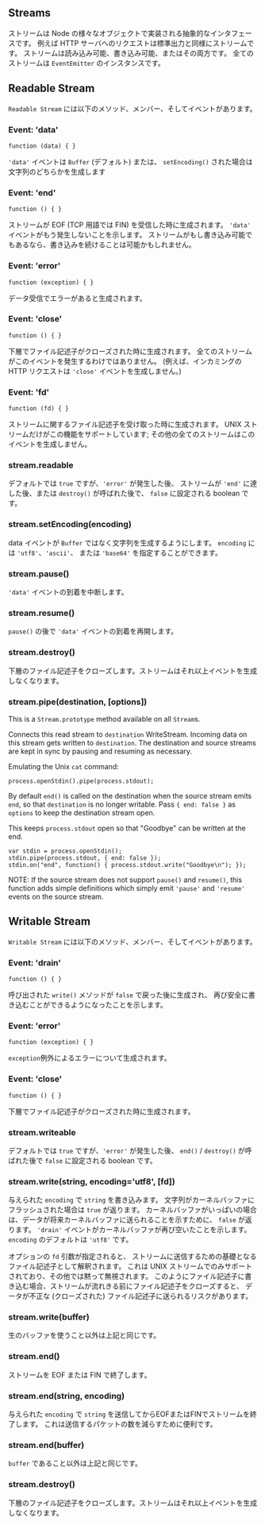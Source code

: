 ## Streams

<!--
A stream is an abstract interface implemented by various objects in Node.
For example a request to an HTTP server is a stream, as is stdout. Streams
are readable, writable, or both. All streams are instances of `EventEmitter`.
-->
ストリームは Node の様々なオブジェクトで実装される抽象的なインタフェースです。
例えば HTTP サーバへのリクエストは標準出力と同様にストリームです。
ストリームは読み込み可能、書き込み可能、またはその両方です。
全てのストリームは `EventEmitter` のインスタンスです。

## Readable Stream

<!--
A `Readable Stream` has the following methods, members, and events.
-->
`Readable Stream` には以下のメソッド、メンバー、そしてイベントがあります。

### Event: 'data'

`function (data) { }`

<!--
The `'data'` event emits either a `Buffer` (by default) or a string if
`setEncoding()` was used.
-->
`'data'` イベントは `Buffer` (デフォルト) または、
`setEncoding()` された場合は文字列のどちらかを生成します

### Event: 'end'

`function () { }`

<!--
Emitted when the stream has received an EOF (FIN in TCP terminology).
Indicates that no more `'data'` events will happen. If the stream is also
writable, it may be possible to continue writing.
-->
ストリームが EOF (TCP 用語では FIN) を受信した時に生成されます。
`'data'` イベントがもう発生しないことを示します。
ストリームがもし書き込み可能でもあるなら、書き込みを続けることは可能かもしれません。

### Event: 'error'

`function (exception) { }`

<!--
Emitted if there was an error receiving data.
-->
データ受信でエラーがあると生成されます。

### Event: 'close'

`function () { }`

<!--
Emitted when the underlying file descriptor has be closed. Not all streams
will emit this.  (For example, an incoming HTTP request will not emit
`'close'`.)
-->
下層でファイル記述子がクローズされた時に生成されます。
全てのストリームがこのイベントを発生するわけではありません。
(例えば、インカミングの HTTP リクエストは `'close'` イベントを生成しません。)

### Event: 'fd'

`function (fd) { }`

<!--
Emitted when a file descriptor is received on the stream. Only UNIX streams
support this functionality; all others will simply never emit this event.
-->
ストリームに関するファイル記述子を受け取った時に生成されます。
UNIX ストリームだけがこの機能をサポートしています;
その他の全てのストリームはこのイベントを生成しません。

### stream.readable

<!--
A boolean that is `true` by default, but turns `false` after an `'error'`
occured, the stream came to an `'end'`, or `destroy()` was called.
-->
デフォルトでは `true` ですが、`'error'` が発生した後、
ストリームが `'end'` に達した後、または `destroy()` が呼ばれた後で、
`false` に設定される boolean です。

### stream.setEncoding(encoding)
<!--
Makes the data event emit a string instead of a `Buffer`. `encoding` can be
`'utf8'`, `'ascii'`, or `'base64'`.
-->
data イベントが `Buffer` ではなく文字列を生成するようにします。
`encoding` には `'utf8'`、`'ascii'`、
または `'base64'` を指定することができます。

### stream.pause()

<!--
Pauses the incoming `'data'` events.
-->
`'data'` イベントの到着を中断します。

### stream.resume()

<!--
Resumes the incoming `'data'` events after a `pause()`.
-->
`pause()` の後で `'data'` イベントの到着を再開します。

### stream.destroy()

<!--
Closes the underlying file descriptor. Stream will not emit any more events.
-->
下層のファイル記述子をクローズします。ストリームはそれ以上イベントを生成しなくなります。

### stream.pipe(destination, [options])

This is a `Stream.prototype` method available on all `Stream`s.

Connects this read stream to `destination` WriteStream. Incoming
data on this stream gets written to `destination`. The destination and source
streams are kept in sync by pausing and resuming as necessary.

Emulating the Unix `cat` command:

    process.openStdin().pipe(process.stdout);


By default `end()` is called on the destination when the source stream emits
`end`, so that `destination` is no longer writable. Pass `{ end: false }` as
`options` to keep the destination stream open.

This keeps `process.stdout` open so that "Goodbye" can be written at the end.

    var stdin = process.openStdin();
    stdin.pipe(process.stdout, { end: false });
    stdin.on("end", function() { process.stdout.write("Goodbye\n"); });

NOTE: If the source stream does not support `pause()` and `resume()`, this function
adds simple definitions which simply emit `'pause'` and `'resume'` events on
the source stream.

## Writable Stream

<!--
A `Writable Stream` has the following methods, members, and events.
-->
`Writable Stream` には以下のメソッド、メンバー、そしてイベントがあります。

### Event: 'drain'

`function () { }`

<!--
Emitted after a `write()` method was called that returned `false` to
indicate that it is safe to write again.
-->
呼び出された `write()` メソッドが `false` で戻った後に生成され、
再び安全に書き込むことができるようになったことを示します。

### Event: 'error'

`function (exception) { }`

<!--
Emitted on error with the exception `exception`.
-->
`exception`例外によるエラーについて生成されます。

### Event: 'close'

`function () { }`

<!--
Emitted when the underlying file descriptor has been closed.
-->
下層でファイル記述子がクローズされた時に生成されます。

### stream.writeable

<!--
A boolean that is `true` by default, but turns `false` after an `'error'`
occurred or `end()` / `destroy()` was called.
-->
デフォルトでは `true` ですが、`'error'` が発生した後、
`end()` / `destroy()` が呼ばれた後で `false` に設定される boolean です。

### stream.write(string, encoding='utf8', [fd])

<!--
Writes `string` with the given `encoding` to the stream.  Returns `true` if
the string has been flushed to the kernel buffer.  Returns `false` to
indicate that the kernel buffer is full, and the data will be sent out in
the future. The `'drain'` event will indicate when the kernel buffer is
empty again. The `encoding` defaults to `'utf8'`.
-->
与えられた `encoding` で `string` を書き込みます。
文字列がカーネルバッファにフラッシュされた場合は `true` が返ります。
カーネルバッファがいっぱいの場合は、データが将来カーネルバッファに送られることを示すために、
`false` が返ります。
`'drain'` イベントがカーネルバッファが再び空いたことを示します。
`encoding` のデフォルトは `'utf8'` です。

<!--
If the optional `fd` parameter is specified, it is interpreted as an integral
file descriptor to be sent over the stream. This is only supported for UNIX
streams, and is silently ignored otherwise. When writing a file descriptor in
this manner, closing the descriptor before the stream drains risks sending an
invalid (closed) FD.
-->
オプションの `fd` 引数が指定されると、
ストリームに送信するための基礎となるファイル記述子として解釈されます。
これは UNIX ストリームでのみサポートされており、その他では黙って無視されます。
このようにファイル記述子に書き込む場合、ストリームが流れきる前にファイル記述子をクローズすると、
データが不正な (クローズされた) ファイル記述子に送られるリスクがあります。

### stream.write(buffer)

<!--
Same as the above except with a raw buffer.
-->
生のバッファを使うこと以外は上記と同じです。

### stream.end()

<!--
Terminates the stream with EOF or FIN.
-->
ストリームを EOF または FIN で終了します。

### stream.end(string, encoding)

<!--
Sends `string` with the given `encoding` and terminates the stream with EOF
or FIN. This is useful to reduce the number of packets sent.
-->
与えられた `encoding` で `string` を送信してからEOFまたはFINでストリームを終了します。
これは送信するパケットの数を減らすために便利です。

### stream.end(buffer)

<!--
Same as above but with a `buffer`.
-->
`buffer` であること以外は上記と同じです。

### stream.destroy()

<!--
Closes the underlying file descriptor. Stream will not emit any more events.
-->
下層のファイル記述子をクローズします。ストリームはそれ以上イベントを生成しなくなります。
